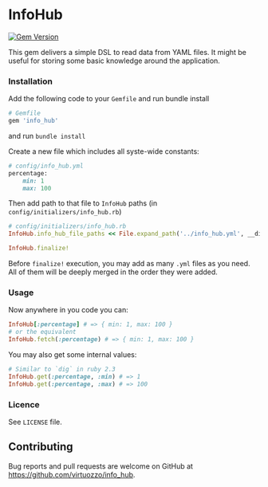 [gem]: https://rubygems.org/gems/info_hub

# InfoHub

[![Gem Version](https://badge.fury.io/rb/info_hub.svg)][gem]

This gem delivers a simple DSL to read data from YAML files. It might be useful for storing some basic knowledge around the application.

### Installation
Add the following code to your `Gemfile` and run bundle install

```ruby
# Gemfile
gem 'info_hub'
```
and run `bundle install`

Create a new file which includes all syste-wide constants:
```ruby
# config/info_hub.yml
percentage:
    min: 1
    max: 100
```

Then add path to that file to `InfoHub` paths (in `config/initializers/info_hub.rb`)
```ruby
# config/initializers/info_hub.rb
InfoHub.info_hub_file_paths << File.expand_path('../info_hub.yml', __dir__)

InfoHub.finalize!
```
Before `finalize!` execution, you may add as many `.yml` files as you need. All of them will be deeply merged in the order they were added.

### Usage
Now anywhere in you code you can:
```ruby
InfoHub[:percentage] # => { min: 1, max: 100 }
# or the equivalent
InfoHub.fetch(:percentage) # => { min: 1, max: 100 }
```
You may also get some internal values:
```ruby
# Similar to `dig` in ruby 2.3
InfoHub.get(:percentage, :min) # => 1
InfoHub.get(:percentage, :max) # => 100
```
### Licence
See `LICENSE` file.

## Contributing
Bug reports and pull requests are welcome on GitHub at https://github.com/virtuozzo/info_hub.
